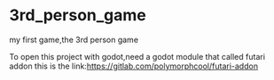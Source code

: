 # 3rd_person_game
my first game,the 3rd person game

To open this project with godot,need a godot module that called futari addon
this is the link:https://gitlab.com/polymorphcool/futari-addon
